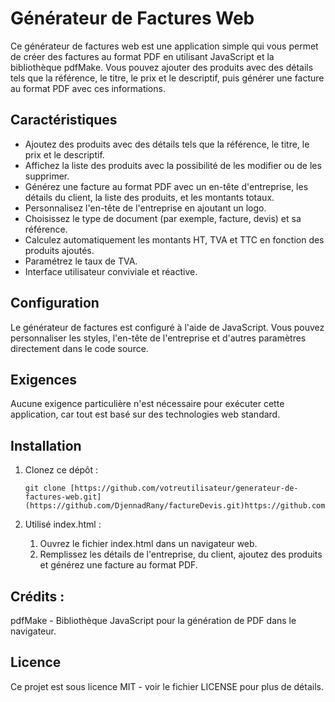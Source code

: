 # Générateur de Factures Web

Ce générateur de factures web est une application simple qui vous permet de créer des factures au format PDF en utilisant JavaScript et la bibliothèque pdfMake. Vous pouvez ajouter des produits avec des détails tels que la référence, le titre, le prix et le descriptif, puis générer une facture au format PDF avec ces informations.

## Caractéristiques

- Ajoutez des produits avec des détails tels que la référence, le titre, le prix et le descriptif.
- Affichez la liste des produits avec la possibilité de les modifier ou de les supprimer.
- Générez une facture au format PDF avec un en-tête d'entreprise, les détails du client, la liste des produits, et les montants totaux.
- Personnalisez l'en-tête de l'entreprise en ajoutant un logo.
- Choisissez le type de document (par exemple, facture, devis) et sa référence.
- Calculez automatiquement les montants HT, TVA et TTC en fonction des produits ajoutés.
- Paramétrez le taux de TVA.
- Interface utilisateur conviviale et réactive.

## Configuration

Le générateur de factures est configuré à l'aide de JavaScript. Vous pouvez personnaliser les styles, l'en-tête de l'entreprise et d'autres paramètres directement dans le code source.

## Exigences

Aucune exigence particulière n'est nécessaire pour exécuter cette application, car tout est basé sur des technologies web standard.

## Installation

1. Clonez ce dépôt :

   ```shell
   git clone [https://github.com/votreutilisateur/generateur-de-factures-web.git](https://github.com/DjennadRany/factureDevis.git)https://github.com/DjennadRany/factureDevis.git

2. Utilisé index.html :
   1. Ouvrez le fichier index.html dans un navigateur web.
   2. Remplissez les détails de l'entreprise, du client, ajoutez des produits et générez une facture au format PDF.

## Crédits :
   pdfMake - Bibliothèque JavaScript pour la génération de PDF dans le navigateur.

## Licence
   Ce projet est sous licence MIT - voir le fichier LICENSE pour plus de détails.




